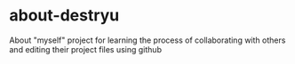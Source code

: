 # about-destryu
About "myself" project for learning the process of collaborating with others and editing their project files using github
